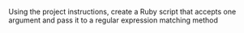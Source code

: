 Using the project instructions, create a Ruby script that accepts one argument and pass it to a regular expression matching method
